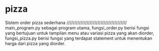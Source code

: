 # pizza
Sistem order pizza sederhana
///////////////////////////////////////
main_program.py sebagai program utama,
fungsi_order.py berisi fungsi yang bertujuan untuk tampilan menu atau variasi pizza yang akan diorder,
fungsi_pizza.py berisi fungsi yang terdapat statement untuk menentukan harga dari pizza yang diorder.

